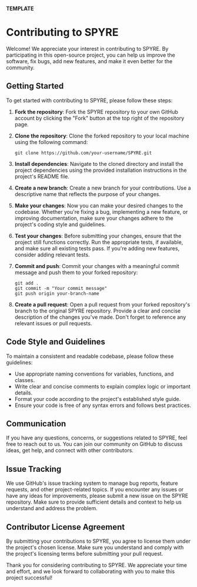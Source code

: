 __TEMPLATE__

# Contributing to SPYRE

Welcome! We appreciate your interest in contributing to SPYRE. By participating in this open-source project, you can help us improve the software, fix bugs, add new features, and make it even better for the community.

## Getting Started

To get started with contributing to SPYRE, please follow these steps:

1. **Fork the repository**: Fork the SPYRE repository to your own GitHub account by clicking the "Fork" button at the top right of the repository page.

2. **Clone the repository**: Clone the forked repository to your local machine using the following command:
   ```
   git clone https://github.com/your-username/SPYRE.git
   ```

3. **Install dependencies**: Navigate to the cloned directory and install the project dependencies using the provided installation instructions in the project's README file.

4. **Create a new branch**: Create a new branch for your contributions. Use a descriptive name that reflects the purpose of your changes.

5. **Make your changes**: Now you can make your desired changes to the codebase. Whether you're fixing a bug, implementing a new feature, or improving documentation, make sure your changes adhere to the project's coding style and guidelines.

6. **Test your changes**: Before submitting your changes, ensure that the project still functions correctly. Run the appropriate tests, if available, and make sure all existing tests pass. If you're adding new features, consider adding relevant tests.

7. **Commit and push**: Commit your changes with a meaningful commit message and push them to your forked repository:
   ```
   git add .
   git commit -m "Your commit message"
   git push origin your-branch-name
   ```

8. **Create a pull request**: Open a pull request from your forked repository's branch to the original SPYRE repository. Provide a clear and concise description of the changes you've made. Don't forget to reference any relevant issues or pull requests.

## Code Style and Guidelines

To maintain a consistent and readable codebase, please follow these guidelines:

- Use appropriate naming conventions for variables, functions, and classes.
- Write clear and concise comments to explain complex logic or important details.
- Format your code according to the project's established style guide.
- Ensure your code is free of any syntax errors and follows best practices.

## Communication

If you have any questions, concerns, or suggestions related to SPYRE, feel free to reach out to us. You can join our community on GitHub to discuss ideas, get help, and connect with other contributors.

## Issue Tracking

We use GitHub's issue tracking system to manage bug reports, feature requests, and other project-related topics. If you encounter any issues or have any ideas for improvements, please submit a new issue on the SPYRE repository. Make sure to provide sufficient details and context to help us understand and address the problem.

## Contributor License Agreement

By submitting your contributions to SPYRE, you agree to license them under the project's chosen license. Make sure you understand and comply with the project's licensing terms before submitting your pull request.

Thank you for considering contributing to SPYRE. We appreciate your time and effort, and we look forward to collaborating with you to make this project successful!